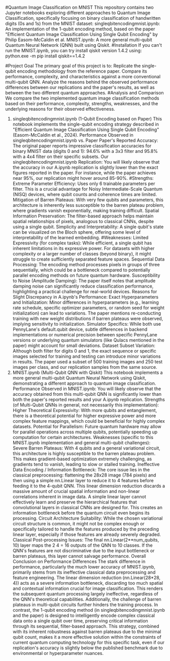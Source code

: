 #Quantum Image Classification on MNIST
This repository contains two Jupyter notebooks exploring different approaches to Quantum Image Classification, specifically focusing on binary classification of handwritten digits (0s and 1s) from the MNIST dataset:
singleqbitencodingmnist.ipynb: An implementation of the 1-qubit encoding method, based on the paper "Efficient Quantum Image Classification Using Single Qubit Encoding" by Philip Easom-McCaldin et al.
MNIST.ipynb: A more general multi-qubit Quantum Neural Network (QNN) built using Qiskit.
#Installation
If you can't run the MNIST.ipynb, you can try install qiskit version 1.4.2 using:
    python.exe -m pip install qiskit==1.4.2
    
#Project Goal
The primary goal of this project is to:
Replicate the single-qubit encoding methodology from the reference paper.
Compare its performance, complexity, and characteristics against a more conventional multi-qubit QNN.
Analyze the reasons behind the observed performance differences between our replications and the paper's results, as well as between the two different quantum approaches.
#Analysis and Comparison
We compare the two implemented quantum image classification methods based on their performance, complexity, strengths, weaknesses, and the underlying reasons for their observed effectiveness.
1. singleqbitencodingmnist.ipynb (1-Qubit Encoding based on Paper)
This notebook implements the single-qubit encoding strategy described in "Efficient Quantum Image Classification Using Single Qubit Encoding" (Easom-McCaldin et al., 2024).
Performance Observed in singleqbitencodingmnist.ipynb vs. Paper
Paper's Reported Accuracy: The original paper reports impressive classification accuracies for binary MNIST data (digits 0 and 1): 94.6% with a 3x3 filter and 95.8% with a 4x4 filter on their specific subsets.
Our singleqbitencodingmnist.ipynb Replication: You will likely observe that the accuracy in our A.ipynb replication is slightly lower than the exact figures reported in the paper. For instance, while the paper achieves near 95%, our replication might hover around 85-90%.
#Strengths:
Extreme Parameter Efficiency: Uses only 6 trainable parameters per filter. This is a crucial advantage for Noisy Intermediate-Scale Quantum (NISQ) devices, where qubit counts and coherence times are limited.
Mitigation of Barren Plateaus: With very few qubits and parameters, this architecture is inherently less susceptible to the barren plateau problem, where gradients vanish exponentially, making training difficult.
Spatial Information Preservation: The filter-based approach helps maintain spatial relationships of pixels, analogous to classical CNNs, despite using a single qubit.
Simplicity and Interpretability: A single qubit's state can be visualized on the Bloch sphere, offering some level of interpretability of the learned embedding.
#Weaknesses:
Limited Expressivity (for complex tasks): While efficient, a single qubit has inherent limitations in its expressive power. For datasets with higher complexity or a larger number of classes (beyond binary), it might struggle to create sufficiently separated feature spaces.
Sequential Data Processing: The encoding method processes pixels in groups of three sequentially, which could be a bottleneck compared to potentially parallel encoding methods on future quantum hardware.
Susceptibility to Noise (Amplitude Damping): The paper itself notes that amplitude damping noise can significantly reduce classification performance, highlighting a practical challenge for real-world devices.
Reasons for Slight Discrepancy in A.ipynb's Performance:
Exact Hyperparameters and Initialization: Minor differences in hyperparameters (e.g., learning rate schedule, specific optimizer parameters, or random seed for weight initialization) can lead to variations. The paper mentions re-conducting training with new weight distributions if barren plateaus were observed, implying sensitivity to initialization.
Simulator Specifics: While both use PennyLane's default.qubit device, subtle differences in backend implementations or numerical precision between specific PennyLane versions or underlying quantum simulators (like Qulacs mentioned in the paper) might account for small deviations.
Dataset Subset Variation: Although both filter for digits 0 and 1, the exact sequence or specific images selected for training and testing can introduce minor variations in results. The paper used a subset of 500 training images and 250 test images per class, and our replication samples from the same source.
2. MNIST.ipynb (Multi-Qubit QNN with Qiskit)
This notebook implements a more general multi-qubit Quantum Neural Network using Qiskit, demonstrating a different approach to quantum image classification.
Performance Observed in MNIST.ipynb:
You will likely observe that the accuracy obtained from this multi-qubit QNN is significantly lower than both the paper's reported results and your A.ipynb replication.
Strengths (of Multi-Qubit QNNs in general, not necessarily this implementation):
Higher Theoretical Expressivity: With more qubits and entanglement, there is a theoretical potential for higher expressive power and more complex feature mappings, which could be beneficial for highly complex datasets.
Potential for Parallelism: Future quantum hardware may allow for parallel operations across multiple qubits, potentially speeding up computation for certain architectures.
Weaknesses (specific to this MNIST.ipynb implementation and general multi-qubit challenges):
Severe Barren Plateaus: With 4 qubits and a general variational circuit, this architecture is highly susceptible to the barren plateau problem. This makes gradient-based optimization extremely challenging, as gradients tend to vanish, leading to slow or stalled training.
Ineffective Data Encoding / Information Bottleneck:
The core issue lies in the classical preprocessing: flattening the 28x28 image (784 pixels) and then using a simple nn.Linear layer to reduce it to 4 features before feeding it to the 4-qubit QNN. This linear dimension reduction discards a massive amount of crucial spatial information and non-linear correlations inherent in image data.
A simple linear layer cannot effectively learn and preserve the hierarchical features that convolutional layers in classical CNNs are designed for. This creates an information bottleneck before the quantum circuit even begins its processing.
Circuit Architecture Suitability: While the chosen variational circuit structure is common, it might not be complex enough or specifically tailored to handle the features produced by the preceding linear layer, especially if those features are already severely degraded.
Classical Post-processing Issues: The final nn.Linear(2**num_qubits, 10) layer maps the 2 
4 = 16 outputs of the QNN to 10 classes. If the QNN's features are not discriminative due to the input bottleneck or barren plateaus, this layer cannot salvage performance.
Overall Conclusion on Performance Differences
The stark difference in performance, particularly the much lower accuracy of MNIST.ipynb, primarily stems from its ineffective classical data preprocessing and feature engineering. The linear dimension reduction (nn.Linear(28*28, 4)) acts as a severe information bottleneck, discarding too much spatial and contextual information crucial for image classification. This renders the subsequent quantum processing largely ineffective, regardless of the QNN's theoretical capabilities. Additionally, the challenge of barren plateaus in multi-qubit circuits further hinders the training process.
In contrast, the 1-qubit encoding method (in singleqbitencodingmnist.ipynb and the paper) is designed to intelligently encode complex classical data onto a single qubit over time, preserving critical information through its sequential, filter-based approach. This strategy, combined with its inherent robustness against barren plateaus due to the minimal qubit count, makes it a more effective solution within the constraints of current quantum computing technology for this specific task, even if our replication's accuracy is slightly below the published benchmark due to environmental or hyperparameter nuances.

